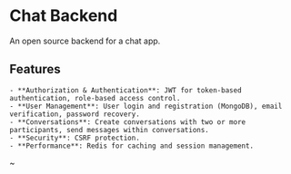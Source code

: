 # Chat Backend

An open source backend for a chat app.

## Features

    - **Authorization & Authentication**: JWT for token-based authentication, role-based access control.
    - **User Management**: User login and registration (MongoDB), email verification, password recovery.
    - **Conversations**: Create conversations with two or more participants, send messages within conversations.
    - **Security**: CSRF protection. 
    - **Performance**: Redis for caching and session management.
~


